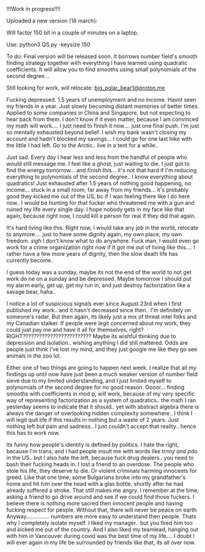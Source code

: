 !!!Work in progress!!!!

Uploaded a new version (18 march):

Will factor 150 bit in a couple of minutes on a laptop.

Use: python3 QS.py -keysize 150

To do: Final version will be released soon. It borrows number field's smooth finding strategy together with everything I have learned using quadratic coefficients. It will allow you to find smooths using small polynomials of the second degree... 

Still looking for work, will relocate: big_polar_bear1@proton.me

Fucking depressed. 1.5 years of unemployment and no income. Havnt seen my friends in a year. Just slowly becoming distant memories of better times. Applied to some companies in China and Singapore, but not expecting to hear back from them. 
I don't know if it even matter, because I am convinced my math will work.... I just need to finish it now.... just one final push. 
I'm just so mentally exhausted beyond belief. I wish my bank wasn't closing my account and hadn't blocked my savings... I could go for one last hike with the little I had left. Go to the Arctic.. live in a tent for a while.. 

Just sad. Every day I hear less and less from the handful of people who would still message me. I feel like a ghost, just waiting to die. I just got to find the energy tomorrow... and finish this... it's not that hard if I'm reducing everything to polynomials of the second degree.. I know everything about quadratics! Just exhausted after 1.5 years of nothing good happening, no income... stuck in a small room, far away from my friends... it's probably good they kicked me out of the US, bc if I was feeling there like I do here now.. I would be hunting for that fucker who threatened me with a gun and ruined my life every single day. 
I hope nobody gets in my face like that again, because right now, I could kill a person for real if they did that again. 

It's hard living like this. 
Right now, I would take any job in the world, relocate to anymore.... just to have some dignity again, my own place, my own freedom. *sigh* I don't know what to do anywhere. 
Fuck man, I would even go work for a crime organization right now if it got me out of living like this.... I rather have a few more years of dignity, then the slow death life has currently become.

I guess today was a sunday, maybe its not the end of the world to not get work do ne on a sunday and be depressed. Maybe tomorrow I should put my alarm early, get up, get my run in, and just destroy factorization like a savage bear, haha..

I notice a lot of suspicious signals ever since August 23rd when I first published my work.. and it hasn't decreased since then.. I'm definitely on someone's radar. But then again, its likely just a mix of threat intel folks and my Canadian stalker. If people were legit concerned about my work, they could just pay me and have it all for themselves, right? RIGHT????????????????????????? Maybe its wishful thinking due to depression and isolation.. wishing anything I did still mattered. Odds are people just think I've lost my mind, and they just google me like they go see animals in the zoo lol. 

Either one of two things are going to happen next week. I realize that all my findings up until now have just been a much weaker version of number field sieve due to my limited understanding, and I just limited myself to polynomials of the second degree for no good reason. Oooor... finding smooths with coefficients in mod p, will work, because of my very specific way of representing factorization as a system of quadratics.. the math I ran yesterday seems to indicate that it should.. yet with abstract algebra there is always the danger of overlooking hidden complexity somewhere.. I think I will legit quit life if this results in nothing but a waste of 2 years. Just nothing left but pain and sadness.. I just couldn't accept that reality.. hence this has to work now.

Its funny how people's identity is defined by politics. I hate the right, because I'm trans, and I had people insult me with words like tr*nny and p*do in the US.. but I also hate the left, because fuck drug dealers.. you need to bash their fucking heads in. I lost a friend to an overdose. The people who stole his life, they deserve to die. Or violent criminals harming innocents for greed. Like that one time, some Bulgarians broke into my grandfather's home and hit him over the head with a glas bottle, shortly after he had already suffered a stroke. That still makes me angry. I remember at the time, asking a friend to go drive around and see if we could find those fuckers. I believe there is nothing more sacred then innocent people and having fucking respect for people. Without that, there will never be peace on earth. Anyway............... numbers are more easy to understand then people. Thats why I completely isolate myself. I liked my manager.. but you fired him too and kicked me out of the country. And I also liked my teamlead, hanging out with him in Vancouver during covid was the best time of my life.... I doubt I will ever again in my life be surrounded by friends like that, its all over now.
